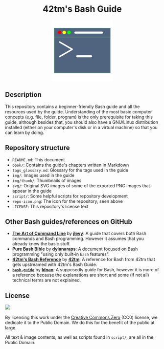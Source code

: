 <h1 align="center">42tm's Bash Guide</h1>

<p align="center">
    <img src="repo-icon.png" width="200" height="200">
</p>

Description
-----------

This repository contains a beginner-friendly Bash guide and all the resources
used by the guide. Understanding of the most basic computer concepts (e.g. file,
folder, program) is the only prerequisite for taking this guide, although
besides that, you should also have a GNU/Linux distribution installed (either
on your computer's disk or in a virtual machine) so that you can learn by doing.

Repository structure
--------------------

- `README.md`: This document
- `book/`: Contains the guide's chapters written in Markdown
- `tags_glossary.md`: Glossary for the tags used in the guide
- `img/`: Images used in the guide
- `img/thumb/`: Thumbnails of images
- `svg/`: Original SVG images of some of the exported PNG images that appear in
the guide
- `script/`: Some helpful scripts for repository development
- `repo-icon.png`: The icon for the repository, seen above
- `LICENSE`: This repository's license text

Other Bash guides/references on GitHub
--------------------------------------

- [**The Art of Command Line**][rr1] by [**jlevy**][rra1]: A guide that covers
both Bash commands and Bash programming. However it assumes that you already
knew the basic stuff.
- [**Pure Bash Bible**][rr2] by [**dylanaraps**][rra2]: A document focused on
Bash programming "using only built-in `bash` features".
- [**42tm's Bash Reference**][rr3] by [**42tm**][rra3]: A reference for Bash
from 42tm that gets upstreamed with 42tm's Bash Guide.
- [**`bash-guide`**][rr4] by [**Idnan**][rra4]: A supposedly guide for Bash,
however it is more of a reference because the explanations are short and some
(if not all) technical terms are not explained.

[rr1]: http://github.com/jlevy/the-art-of-command-line
[rra1]: http://github.com/jlevy
[rr2]: http://github.com/dylanaraps/pure-bash-bible
[rra2]: http://github.com/dylanaraps
[rr3]: http://github.com/42tm/bash-ref
[rra3]: http://github.com/42tm
[rr4]: http://github.com/Idnan/bash-guide
[rra4]: http://github.com/Idnan

License
-------

![](https://mirrors.creativecommons.org/presskit/buttons/88x31/svg/cc-zero.svg)

By licensing this work under the [Creative Commons Zero](LICENSE) (CC0) license,
we dedicate it to the Public Domain. We do this for the benefit of the public at
large.

All text & image contents, as well as scripts found in `script/`, are all in the
Public Domain.
